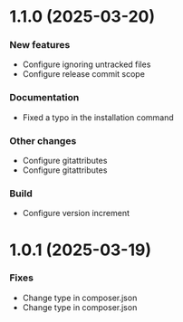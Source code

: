 # 1.1.0 (2025-03-20)

### New features
- Configure ignoring untracked files
- Configure release commit scope

### Documentation
- Fixed a typo in the installation command

### Other changes
- Configure gitattributes
- Configure gitattributes

### Build
- Configure version increment

# 1.0.1 (2025-03-19)

### Fixes
- Change type in composer.json
- Change type in composer.json


